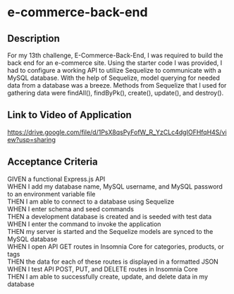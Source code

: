 # e-commerce-back-end

## Description

For my 13th challenge, E-Commerce-Back-End, I was required to build the back end for an e-commerce site. Using the starter code I was provided, I had to configure a working API to utilize Sequelize to communicate with a MySQL database. With the help of Sequelize, model querying for needed data from a database was a breeze. Methods from Sequelize that I used for gathering data were findAll(), findByPk(), create(), update(), and destroy().

## Link to Video of Application

https://drive.google.com/file/d/1PsX8qsPyFofW_R_YzCLc4dgIOFHfqH4S/view?usp=sharing 

## Acceptance Criteria

GIVEN a functional Express.js API<br>
WHEN I add my database name, MySQL username, and MySQL password to an environment variable file<br>
THEN I am able to connect to a database using Sequelize<br>
WHEN I enter schema and seed commands<br>
THEN a development database is created and is seeded with test data<br>
WHEN I enter the command to invoke the application<br>
THEN my server is started and the Sequelize models are synced to the MySQL database<br>
WHEN I open API GET routes in Insomnia Core for categories, products, or tags<br>
THEN the data for each of these routes is displayed in a formatted JSON<br>
WHEN I test API POST, PUT, and DELETE routes in Insomnia Core<br>
THEN I am able to successfully create, update, and delete data in my database<br>
